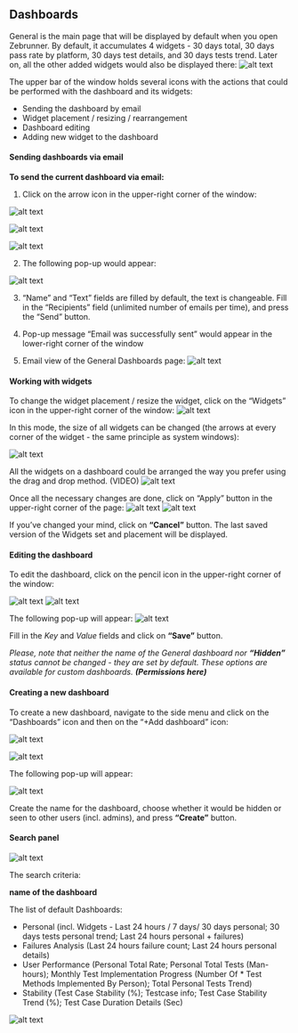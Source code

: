 ## Dashboards

  General is the main page that will be displayed by default when you open Zebrunner.
By default, it accumulates 4 widgets - 30 days total, 30 days pass rate by platform, 30 days test details, and 30 days tests trend.
Later on, all the other added widgets would also be displayed there:
![alt text](https://github.com/APGorobets/mkdocks1/blob/master/images/zbrnnr%20_general%20dashboards.png?raw=true)

The upper bar of the window holds several icons with the actions that could be performed with the dashboard and its widgets:

* Sending the dashboard by email
* Widget placement / resizing / rearrangement
* Dashboard editing
* Adding new widget to the dashboard

#### Sending dashboards via email 

**To send the current dashboard via email:**

1. Click on the arrow icon in the upper-right corner of the window:

![alt text](https://github.com/APGorobets/mkdocks1/blob/master/images/zbrnnr_%20dashboard%20via%20email_overview.png?raw=true)

![alt text](https://github.com/APGorobets/mkdocks1/blob/master/images/zbrnnr_dashboard%20via%20email_closer.png?raw=true)

![alt text](https://github.com/APGorobets/mkdocks1/blob/master/images/zbrnnr_dashboard%20via%20email_closeup.png?raw=true)

2. The following pop-up would appear:

![alt text](https://github.com/APGorobets/mkdocks1/blob/master/images/zbrnnr_dashboard%20vie%20email_popup.png?raw=true)

3. “Name” and “Text” fields are filled by default, the text is changeable. Fill in the “Recipients” field (unlimited number of emails per time), and press the “Send” button.

4. Pop-up message “Email was successfully sent” would appear in the lower-right corner of the window

5. Email view of the General Dashboards page: 
![alt text](https://github.com/APGorobets/mkdocks1/blob/master/images/zbrnnr_dashboards%20via%20email_sent.png?raw=true)

#### Working with widgets

To change the widget placement / resize the widget, click on the “Widgets” icon in the upper-right corner of the window:
![alt text](https://github.com/APGorobets/mkdocks1/blob/master/images/zbrnnr_dashboards_widget_placement_overview.jpeg?raw=true)

In this mode, the size of all widgets can be changed (the arrows at every corner of the widget - the same principle as system windows):

![alt text](https://github.com/APGorobets/mkdocks1/blob/master/images/zbrnnr_dashboards_widget_changesize.jpeg?raw=true)

All the widgets on a dashboard could be arranged the way you prefer using the drag and drop method. (VIDEO)
![alt text](https://github.com/APGorobets/mkdocks1/blob/master/images/zbrnnr_widgets_placement.jpeg?raw=true)

Once all the necessary changes are done, click on “Apply” button in the upper-right corner of the page:
![alt text](https://github.com/APGorobets/mkdocks1/blob/master/images/zbrnnr_widgets_actions_apply-cancel.jpeg?raw=true)
![alt text](https://github.com/APGorobets/mkdocks1/blob/master/images/zbrnnr_widgets_actions_apply-cancel_closeup.jpeg?raw=true)

If you’ve changed your mind, click on **“Cancel”** button. The last saved version of the Widgets set and placement will be displayed.

#### Editing the dashboard

To edit the dashboard, click on the pencil icon in the upper-right corner of the window:

![alt text](https://github.com/APGorobets/mkdocks1/blob/master/images/zbrnnr_dashboards%20edit.png?raw=true)
![alt text](https://github.com/APGorobets/mkdocks1/blob/master/images/zbrnnr_dashboards%20edit_closeup.png?raw=true)

The following pop-up will appear:
![alt text](https://github.com/APGorobets/mkdocks1/blob/master/images/zbrnnr_dashboard%20widget_edit_popup.png?raw=true)

Fill in the *Key* and *Value* fields and click on **“Save”** button.

*Please, note that neither the name of the General dashboard nor **“Hidden”** status cannot be changed - they are set by default. These options are available for custom dashboards. **(Permissions here)***

#### Creating a new dashboard

To create a new dashboard, navigate to the side menu and click on the “Dashboards” icon and then on the “+Add dashboard” icon:

![alt text](https://github.com/APGorobets/mkdocks1/blob/master/images/zbrnnr_dashboards_menu_overview.png?raw=true)

![alt text](https://github.com/APGorobets/mkdocks1/blob/master/images/zbrnnr_dashboards_add%20new.png?raw=true)

The following pop-up will appear:

![alt text](https://github.com/APGorobets/mkdocks1/blob/master/images/zbrnnr_%20dashboards_add_popup.png?raw=true)

Create the name for the dashboard, choose whether it would be hidden or seen to other users (incl. admins), and press **“Create”** button.

#### Search panel

![alt text](https://github.com/APGorobets/mkdocks1/blob/master/images/zbrnnr_dashboards_search.png?raw=true)

The search criteria:

**name of the dashboard**

The list of default Dashboards:

* Personal (incl. Widgets - Last 24 hours / 7 days/ 30 days personal; 30 days tests personal trend; Last 24 hours personal + failures)
* Failures Analysis (Last 24 hours failure count; Last 24 hours personal details)
* User Performance (Personal Total Rate; Personal Total Tests (Man-hours); Monthly Test Implementation Progress (Number Of * Test Methods Implemented By Person); Total Personal Tests Trend)
* Stability (Test Case Stability (%); Testcase info; Test Case Stability Trend (%); Test Case Duration Details (Sec)

![alt text](https://github.com/APGorobets/mkdocks1/blob/master/images/zbrnnr_dashboards_personal_filled.png?raw=true)
